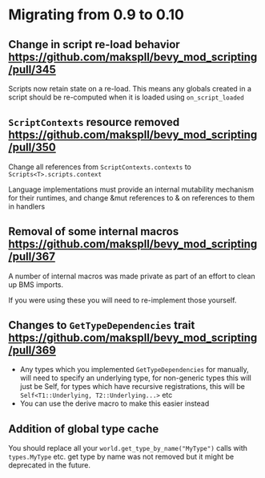 # Migrating from 0.9 to 0.10

## Change in script re-load behavior https://github.com/makspll/bevy_mod_scripting/pull/345

Scripts now retain state on a re-load. This means any globals created in a script should be re-computed when it is loaded using `on_script_loaded`

## `ScriptContexts` resource removed https://github.com/makspll/bevy_mod_scripting/pull/350

Change all references from `ScriptContexts.contexts` to `Scripts<T>.scripts.context`

Language implementations must provide an internal mutability mechanism for their runtimes, and change &mut references to & on references to them in handlers

## Removal of some internal macros https://github.com/makspll/bevy_mod_scripting/pull/367

A number of internal macros was made private as part of an effort to clean up BMS imports.

If you were using these you will need to re-implement those yourself.

## Changes to `GetTypeDependencies` trait https://github.com/makspll/bevy_mod_scripting/pull/369

- Any types which you implemented `GetTypeDependencies` for manually, will need to specify an underlying type, for non-generic types this will just be Self, for types which have recursive registrations, this will be `Self<T1::Underlying, T2::Underlying...>` etc
- You can use the derive macro to make this easier instead

## Addition of global type cache

You should replace all your `world.get_type_by_name("MyType")` calls with `types.MyType` etc.
get type by name was not removed but it might be deprecated in the future.

